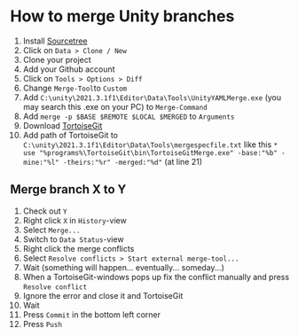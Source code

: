# How to merge Unity branches

1) Install [Sourcetree](https://www.sourcetreeapp.com/)  
1) Click on `Data > Clone / New`  
1) Clone your project  
1) Add your Github account  
1) Click on `Tools > Options > Diff`  
1) Change `Merge-Tool`to `Custom`  
1) Add `C:\unity\2021.3.1f1\Editor\Data\Tools\UnityYAMLMerge.exe` (you may search this .exe on your PC) to `Merge-Command`  
1) Add `merge -p $BASE $REMOTE $LOCAL $MERGED` to `Arguments`  
1) Download [TortoiseGit](https://tortoisegit.org/download/)  
1) Add path of TortoiseGit to `C:\unity\2021.3.1f1\Editor\Data\Tools\mergespecfile.txt` like this `* use "%programs%\TortoiseGit\bin\TortoiseGitMerge.exe" -base:"%b" -mine:"%l" -theirs:"%r" -merged:"%d"` (at line 21)  

## Merge branch X to Y
1) Check out `Y`  
1) Right click `X` in `History`-view  
1) Select `Merge...`  
1) Switch to `Data Status`-view  
1) Right click the merge conflicts  
1) Select `Resolve conflicts > Start external merge-tool...`  
1) Wait (something will happen... eventually... someday...)  
1) When a TortoiseGit-windows pops up fix the conflict manually and press `Resolve conflict`  
1) Ignore the error and close it and TortoiseGit  
1) Wait  
1) Press `Commit` in the bottom left corner  
1) Press `Push`  

